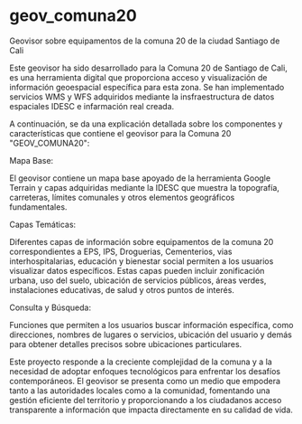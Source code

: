 # geov_comuna20
Geovisor sobre equipamentos de la comuna 20 de la ciudad Santiago de Cali

Este geovisor ha sido desarrollado para la Comuna 20 de Santiago de Cali, es una herramienta digital que proporciona acceso y visualización de información geoespacial específica para esta zona. Se han implementado servicios WMS y WFS adquiridos mediante la insfraestructura de datos espaciales IDESC e infarmación real creada.

A continuación, se da una explicación detallada sobre los componentes y características que contiene el geovisor para la Comuna 20 "GEOV_COMUNA20":


Mapa Base:

El geovisor contiene un mapa base apoyado de la herramienta Google Terrain y capas adquiridas mediante la IDESC que muestra la topografía, carreteras, límites comunales y otros elementos geográficos fundamentales.

Capas Temáticas:

Diferentes capas de información sobre equipamentos de la comuna 20 correspondientes a EPS, IPS, Droguerias, Cementerios, vias interhospitalarias, educación y bienestar social permiten a los usuarios visualizar datos específicos. Estas capas pueden incluir zonificación urbana, uso del suelo, ubicación de servicios públicos, áreas verdes, instalaciones educativas, de salud y otros puntos de interés.

Consulta y Búsqueda:

Funciones que permiten a los usuarios buscar información específica, como direcciones, nombres de lugares o servicios, ubicación del usuario y demás para obtener detalles precisos sobre ubicaciones particulares.


Este proyecto responde a la creciente complejidad de la comuna y a la necesidad de adoptar enfoques tecnológicos para enfrentar los desafíos contemporáneos. El geovisor se presenta como un medio que empodera tanto a las autoridades locales como a la comunidad, fomentando una gestión eficiente del territorio y proporcionando a los ciudadanos acceso transparente a información que impacta directamente en su calidad de vida.
